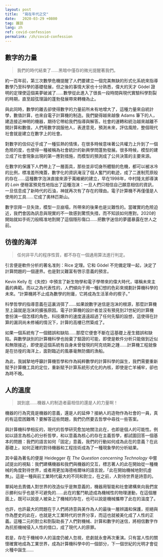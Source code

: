 ```yaml
---
layout: post
title:  "寫在年代之交"
date:   2020-03-29 +0800
tag: 雜談
lang: zh
ref: covid-confession
permalink: /zh/covid-confession
---
```


## 數字的力量

> 我們的時代結束了……黑暗中僅存的微光提醒著我們。

約一百年前，第三次數學危機提醒了人們要建立一個完美無缺的形式化系統來指導數學乃至科學的基礎發展，但之後的事情大家也十分熟悉，偉大的天才 Gödel 證明的定理使這個美夢破滅了……數學從此進入了很長一段時間與現代實驗科學割裂的時期，直至超弦理論的蓬勃發展帶來轉機為止。

與此同時，數學的離去卻使得數字的力量前所未有地增大了，這種力量來自統計學，數值計算，也來自電子計算機的制造。我們變得越來越像 Adams 筆下的人，建造接近神明的機器，期待它帶給我們指導與解答。社會的運轉和統治越來越離不開計算和數值，人們用數字說服他人，表達意見，預測未來，評估風險，整個現代社會就是建立在數字上的社會。

對數字的信仰近乎成了一種狂熱的情愫，在很多時候意味著公共權力上升到了一個危險的度，也使得一種被稱為社會統計的新興學問蓬勃發展。很多時候，模型的建立成了社會現象出現的第一應對措施，而模型的預測成了公共決策的主要來源。

在數字的保護下人們帶上了一層面具，那些並非切身所體驗的危機，都可以被冰冷的比例，標准差所掩蓋，數字化的資訊淹沒了個人奮鬥的軌迹，成了二進制荒原般的存在……這種數字泡沫直接來源于萬維網的建立，早在1998年，中村隆太郎導演的 *Lain* 便極富預見性地指出了這種泡沫：一旦人們只相信自己願意相信的資訊，一旦信息成了新時代的石油，神就再次有了存在的理由。電子計算機不再僅僅是人使用的工具……它成了奧林匹斯山。

數字崇拜一旦失效，模型一旦崩塌，所帶來的後果也是災難性的。當確實的危險迫近，我們會因為訊息與現實的不一致感到驚慌失措，而不知該如何應對。2020的開始就如手術刀般精准地割開了這個隱形傷口……把數字迷信的夢靥暴露在世人之前。

## 彷徨的海洋

> 任何非平凡的程序性質，都不存在一個通用算法進行判定。

引言便是軟件分析的著名准則：Rice 定理。它和 Gödel 不完備定理一起，決定了計算問題的一個邊界。也是對災難富有啓示意義的預言。

Kevin Kelly 在《失控》中預言了新生物學和電子學帶來的偉大時代，堪稱未來主義的典範。而以之為代表性的，人們傾向于用一種幻想的色彩來規劃計算機科學的未來。“計算機將不止成為數學的附庸，它將成為生活革命的楔子。”

科學哲學的指導意義在這裏消弭了……如果說數字迷信是泡沫的根源，那麼計算機至上論就是泡沫的擴張原因。電子計算機的設計者並沒有預見到21世紀的計算機會扮演一個怎樣的角色，科技爆炸的速度遠遠超過了任何先驅的設想，這使得在計算的漏洞尚未修補的情況下，計算的高樓已然築成了。

如果一個系統有了一個錯誤和缺陷……那麼它便會不斷在這基礎上産生錯誤和缺陷。與數學訣別的計算機科學也抛棄了驗證的可能，即使是軟件分析只能做到近似和無限接近，即使是這個系統有自身未曾發現的阿克琉斯之踵……計算機工程就像是在彷徨的海洋上，面對臨近的風暴毫無防備的漁船。

為此，我誠摯地呼籲計算機哲學和作為純粹數學的計算科學的誕生，我們需要重新賦予計算機工具的定位，重新賦予計算系統形式化的內核，即使是亡羊補牢，卻也為時不晚。

## 人的溫度

> 說到底……機器人的制造者最相信的還是人的力量啊！

機器的行為究竟是機器的意義，還是人的延伸？接納人的造物作為社會的一員，真的有這麼困難嗎？要解答這些問題，我們仍然要去哲學中尋找一些答案。

與計算機科學相反的，現代的哲學研究愈加地關注此在，也即是個人的可能性。例如以語言為核心的分析哲學，和以意義為核心的存在主義哲學，都試圖回答一個基本的問題：我們的語言如何「固定」意義，我們的行動如何成為此在的意義？在此基礎上，如何正確的對待機器和工程技術成為了一種現象學的分析結果。

其中最為著名的便是 Heidegger 在 *The Question concerning Technology* 中嘗試提出的視點：我們建構機器和我們與機器的交互，標志著人的此在開始從一種機械的角度對待世界，或者用更加海德格爾味的語言說，「此在開始機械地對抗虛無」。這是一種與前工業時代最大的不同和對立，在之前，人對待世界是詩意的。

單純地去責備人對世界的改造似乎是無意義的，機器用智能和社會建構來向我們宣示勝利似乎也是不可避免的……此在的奮鬥軌迹成為機械性的物理運動，在這個層面上，既可以說是人被染上了機械的存在，也可以說是機械攜帶了此在的溫度了。

也許，也許最大的問題在于人們將詩意與美作為人的最後一層辨識和保護，拒絕與作為歷史的此在，也就是大工業時代的世界分享，而這也就被美化成了人性的正義。這種二元的對立和割裂助長了人們對機械、計算和數字的迷信，將相信數字作為抗拒機械侵入人性的借口，成了現代人的原罪。

若是，存在于機械中人的溫度仍被人忽視，悲劇就永會再次重演。只有當人性的關懷確實地成為工業世界，成為計算機科學中的一個部分，下一個世紀的光明才會從火種中誕生……
